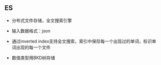 ## ES  
  
- 分布式文件存储，全文搜索引擎  
  
- 输入数据格式：json  
  
- 通过inverted index支持全文搜索，索引中保存每一个出现过的单词，标识单词出现的每一个文件  
  
- 数值类型用BKD树存储  
  
